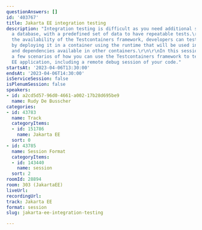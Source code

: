 ```yaml
---
questionAnswers: []
id: '403767'
title: Jakarta EE integration testing
description: "Integration testing is difficult as you need additional systems, like
  a database, with a predefined set of data to have repeatable tests.\r\n\r\nWith
  the availability of the Testcontainers framework, developers can test the real application
  by deploying it in a container using the runtime that will be used in production
  and dependencies available in other containers.\r\n\r\nIn this session, we explore
  a few scenarios of how you can use the Testcontainers framework to test your Jakarta
  EE application, including a remote debug session of your code."
startsAt: '2023-04-06T13:30:00'
endsAt: '2023-04-06T14:30:00'
isServiceSession: false
isPlenumSession: false
speakers:
- id: a2cd5d57-96d0-4661-a002-17b28d695be9
  name: Rudy De Busscher
categories:
- id: 43783
  name: Track
  categoryItems:
  - id: 151786
    name: Jakarta EE
  sort: 0
- id: 43785
  name: Session Format
  categoryItems:
  - id: 143440
    name: session
  sort: 2
roomId: 28894
room: 303 (JakartaEE)
liveUrl: 
recordingUrl: 
track: Jakarta EE
format: session
slug: jakarta-ee-integration-testing

---
```

